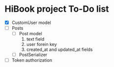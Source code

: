 # HiBook project To-Do list

- [x] CustomUser model
- [ ] Posts
    - [ ] Post model
        1. text field
        2. user forein key 
        3. created_at and updated_at fields
    - [ ] PostSerializer
- [ ] Token authorization
